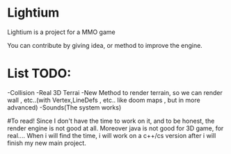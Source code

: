 # Lightium
Lightium is  a project for a MMO game

You can contribute by giving idea,  or method to improve the engine.

# List TODO:
-Collision
-Real 3D Terrai
-New Method to render terrain, so we can render wall , etc..(with Vertex,LineDefs , etc.. like doom maps , but in more advanced)
-Sounds(The system works)

#To read!
Since I don't have the time to work on it, and to be honest, the render engine is not good at all. Moreover java is not good for 3D game, for real....
When i will find the time, i will work on a c++/cs version after i will finish my new main project.
